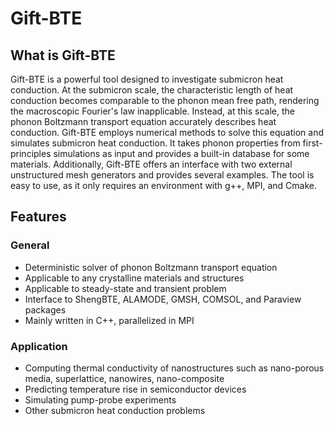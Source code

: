 # Gift-BTE

## What is Gift-BTE 
Gift-BTE is a powerful tool designed to investigate submicron heat conduction. At the submicron scale, the characteristic length of heat conduction becomes comparable to the phonon mean free path, rendering the macroscopic Fourier's law inapplicable. Instead, at this scale, the phonon Boltzmann transport equation accurately describes heat conduction. Gift-BTE employs numerical methods to solve this equation and simulates submicron heat conduction. It takes phonon properties from first-principles simulations as input and provides a built-in database for some materials. Additionally, Gift-BTE offers an interface with two external unstructured mesh generators and provides several examples. The tool is easy to use, as it only requires an environment with g++, MPI, and Cmake.

## Features
### General
- Deterministic solver of phonon Boltzmann transport equation
- Applicable to any crystalline materials and structures
- Applicable to steady-state and transient problem
- Interface to ShengBTE, ALAMODE, GMSH, COMSOL, and Paraview packages
- Mainly written in C++, parallelized in MPI

### Application
- Computing thermal conductivity of nanostructures such as nano-porous media, superlattice, nanowires, nano-composite
- Predicting temperature rise in semiconductor devices
- Simulating pump-probe experiments
- Other submicron heat conduction problems


